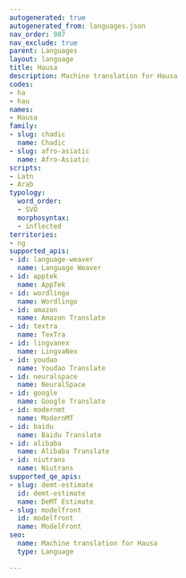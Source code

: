```yaml
---
autogenerated: true
autogenerated_from: languages.json
nav_order: 987
nav_exclude: true
parent: Languages
layout: language
title: Hausa
description: Machine translation for Hausa
codes:
- ha
- hau
names:
- Hausa
family:
- slug: chadic
  name: Chadic
- slug: afro-asiatic
  name: Afro-Asiatic
scripts:
- Latn
- Arab
typology:
  word_order:
  - SVO
  morphosyntax:
  - inflected
territories:
- ng
supported_apis:
- id: language-weaver
  name: Language Weaver
- id: apptek
  name: AppTek
- id: wordlingo
  name: Wordlingo
- id: amazon
  name: Amazon Translate
- id: textra
  name: TexTra
- id: lingvanex
  name: LingvaNex
- id: youdao
  name: Youdao Translate
- id: neuralspace
  name: NeuralSpace
- id: google
  name: Google Translate
- id: modernmt
  name: ModernMT
- id: baidu
  name: Baidu Translate
- id: alibaba
  name: Alibaba Translate
- id: niutrans
  name: Niutrans
supported_qe_apis:
- slug: demt-estimate
  id: demt-estimate
  name: DeMT Estimate
- slug: modelfront
  id: modelfront
  name: ModelFront
seo:
  name: Machine translation for Hausa
  type: Language

---
```


